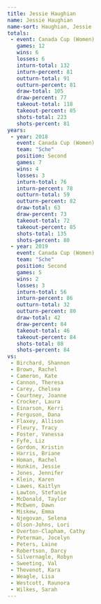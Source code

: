 ```yaml
---
title: Jessie Haughian
name: Jessie Haughian
name-sort: Haughian, Jessie
totals:
 - event: Canada Cup (Women)
   games: 12
   wins: 6
   losses: 6
   inturn-total: 132
   inturn-percent: 81
   outturn-total: 91
   outturn-percent: 81
   draw-total: 105
   draw-percent: 77
   takeout-total: 118
   takeout-percent: 85
   shots-total: 223
   shots-percent: 81
years:
 - year: 2018
   event: Canada Cup (Women)
   team: "Sche"
   position: Second
   games: 7
   wins: 4
   losses: 3
   inturn-total: 76
   inturn-percent: 78
   outturn-total: 59
   outturn-percent: 82
   draw-total: 63
   draw-percent: 73
   takeout-total: 72
   takeout-percent: 85
   shots-total: 135
   shots-percent: 80
 - year: 2019
   event: Canada Cup (Women)
   team: "Sche"
   position: Second
   games: 5
   wins: 2
   losses: 3
   inturn-total: 56
   inturn-percent: 86
   outturn-total: 32
   outturn-percent: 80
   draw-total: 42
   draw-percent: 84
   takeout-total: 46
   takeout-percent: 84
   shots-total: 88
   shots-percent: 84
vs:
 - Birchard, Shannon
 - Brown, Rachel
 - Cameron, Kate
 - Cannon, Theresa
 - Carey, Chelsea
 - Courtney, Joanne
 - Crocker, Laura
 - Einarson, Kerri
 - Ferguson, Dana
 - Flaxey, Allison
 - Fleury, Tracy
 - Foster, Vanessa
 - Fyfe, Liz
 - Gordon, Kristin
 - Harris, Briane
 - Homan, Rachel
 - Hunkin, Jessie
 - Jones, Jennifer
 - Klein, Karen
 - Lawes, Kaitlyn
 - Lawton, Stefanie
 - McDonald, Taylor
 - McEwen, Dawn
 - Miskew, Emma
 - Njegovan, Selena
 - Olson-Johns, Lori
 - Overton-Clapham, Cathy
 - Peterman, Jocelyn
 - Peters, Laine
 - Robertson, Darcy
 - Silvernagle, Robyn
 - Sweeting, Val
 - Thevenot, Kara
 - Weagle, Lisa
 - Westcott, Raunora
 - Wilkes, Sarah
---
```

